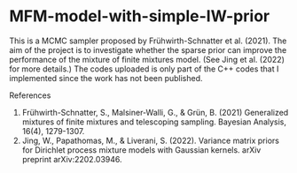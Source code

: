 # MFM-model-with-simple-IW-prior


This is a MCMC sampler proposed by Frühwirth-Schnatter et al. (2021). 
The aim of the project is to investigate whether the sparse prior can improve the performance of the mixture of finite mixtures model. (See Jing et al. (2022) for more details.) 
The codes uploaded is only part of the C++ codes that I implemented since the work has not been published. 








References

1. Frühwirth-Schnatter, S., Malsiner-Walli, G., & Grün, B. (2021) Generalized mixtures of finite mixtures and telescoping sampling. Bayesian Analysis, 16(4), 1279-1307.
2. Jing, W., Papathomas, M., & Liverani, S. (2022). Variance matrix priors for Dirichlet process mixture models with Gaussian kernels. arXiv preprint arXiv:2202.03946.
